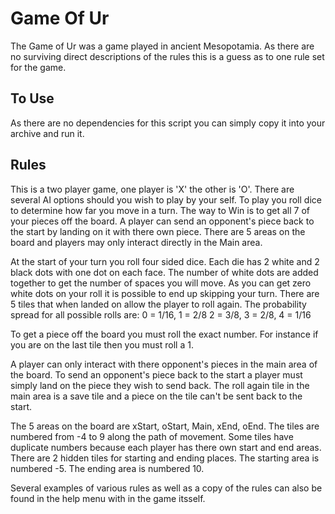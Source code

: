 # Game Of Ur

The Game of Ur was a game played in ancient Mesopotamia.
As there are no surviving direct descriptions of the rules this is a guess as to one rule set for the game.

## To Use

As there are no dependencies for this script you can simply copy it into your archive and run it.

## Rules

This is a two player game, one player is 'X' the other is 'O'.
There are several AI options should you wish to play by your self.
To play you roll dice to determine how far you move in a turn.
The way to Win is to get all 7 of your pieces off the board.
A player can send an opponent's piece back to the start by landing on it with there own piece.
There are 5 areas on the board and players may only interact directly in the Main area.
 
At the start of your turn you roll four sided dice.
Each die has 2 white and 2 black dots with one dot on each face.
The number of white dots are added together to get the number of spaces you will move.
As you can get zero white dots on your roll it is possible to end up skipping your turn.
There are 5 tiles that when landed on allow the player to roll again.
The probability spread for all possible rolls are:  0 = 1/16, 1 = 2/8 2 = 3/8, 3 = 2/8, 4 = 1/16
 
To get a piece off the board you must roll the exact number.
For instance if you are on the last tile then you must roll a 1.
 
A player can only interact with there opponent's pieces in the main area of the board.
To send an opponent's piece back to the start a player must simply land on the piece they wish to send back.
The roll again tile in the main area is a save tile and a piece on the tile can't be sent back to the start.

The 5 areas on the board are xStart, oStart, Main, xEnd, oEnd.
The tiles are numbered from -4 to 9 along the path of movement.
Some tiles have duplicate numbers because each player has there own start and end areas.
There are 2 hidden tiles for starting and ending places.
The starting area is numbered -5.
The ending area is numbered 10.

Several examples of various rules as well as a copy of the rules can also be found in the help menu with in the game itsself.